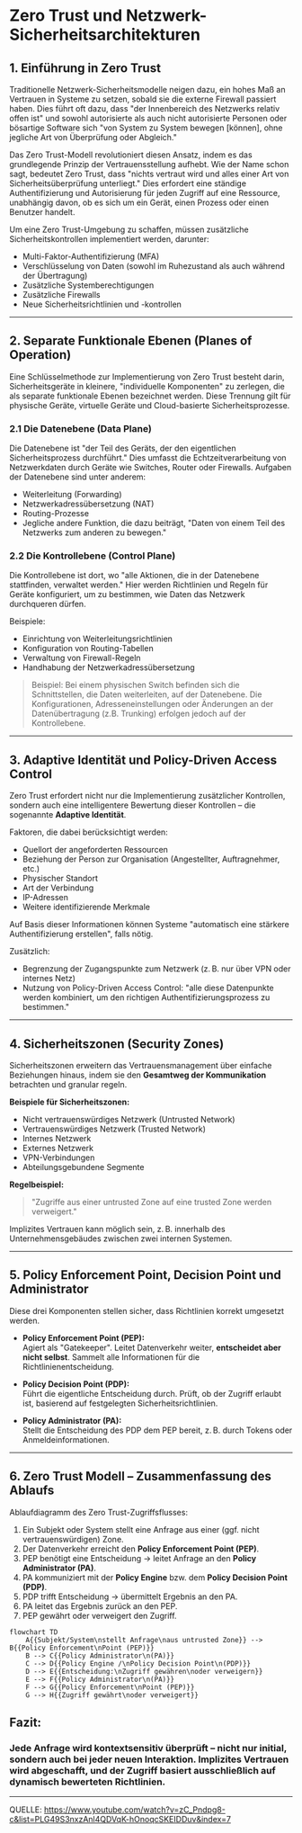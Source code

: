 # Zero Trust und Netzwerk-Sicherheitsarchitekturen

## 1. Einführung in Zero Trust

Traditionelle Netzwerk-Sicherheitsmodelle neigen dazu, ein hohes Maß an Vertrauen in Systeme zu setzen, sobald sie die externe Firewall passiert haben. Dies führt oft dazu, dass "der Innenbereich des Netzwerks relativ offen ist" und sowohl autorisierte als auch nicht autorisierte Personen oder bösartige Software sich "von System zu System bewegen [können], ohne jegliche Art von Überprüfung oder Abgleich."

Das Zero Trust-Modell revolutioniert diesen Ansatz, indem es das grundlegende Prinzip der Vertrauensstellung aufhebt. Wie der Name schon sagt, bedeutet Zero Trust, dass "nichts vertraut wird und alles einer Art von Sicherheitsüberprüfung unterliegt." Dies erfordert eine ständige Authentifizierung und Autorisierung für jeden Zugriff auf eine Ressource, unabhängig davon, ob es sich um ein Gerät, einen Prozess oder einen Benutzer handelt.

Um eine Zero Trust-Umgebung zu schaffen, müssen zusätzliche Sicherheitskontrollen implementiert werden, darunter:

- Multi-Faktor-Authentifizierung (MFA)
- Verschlüsselung von Daten (sowohl im Ruhezustand als auch während der Übertragung)
- Zusätzliche Systemberechtigungen
- Zusätzliche Firewalls
- Neue Sicherheitsrichtlinien und -kontrollen

---

## 2. Separate Funktionale Ebenen (Planes of Operation)

Eine Schlüsselmethode zur Implementierung von Zero Trust besteht darin, Sicherheitsgeräte in kleinere, "individuelle Komponenten" zu zerlegen, die als separate funktionale Ebenen bezeichnet werden. Diese Trennung gilt für physische Geräte, virtuelle Geräte und Cloud-basierte Sicherheitsprozesse.

### 2.1 Die Datenebene (Data Plane)

Die Datenebene ist "der Teil des Geräts, der den eigentlichen Sicherheitsprozess durchführt." Dies umfasst die Echtzeitverarbeitung von Netzwerkdaten durch Geräte wie Switches, Router oder Firewalls. Aufgaben der Datenebene sind unter anderem:

- Weiterleitung (Forwarding)
- Netzwerkadressübersetzung (NAT)
- Routing-Prozesse
- Jegliche andere Funktion, die dazu beiträgt, "Daten von einem Teil des Netzwerks zum anderen zu bewegen."

### 2.2 Die Kontrollebene (Control Plane)

Die Kontrollebene ist dort, wo "alle Aktionen, die in der Datenebene stattfinden, verwaltet werden." Hier werden Richtlinien und Regeln für Geräte konfiguriert, um zu bestimmen, wie Daten das Netzwerk durchqueren dürfen.

Beispiele:

- Einrichtung von Weiterleitungsrichtlinien
- Konfiguration von Routing-Tabellen
- Verwaltung von Firewall-Regeln
- Handhabung der Netzwerkadressübersetzung

> Beispiel: Bei einem physischen Switch befinden sich die Schnittstellen, die Daten weiterleiten, auf der Datenebene. Die Konfigurationen, Adresseneinstellungen oder Änderungen an der Datenübertragung (z.B. Trunking) erfolgen jedoch auf der Kontrollebene.

---

## 3. Adaptive Identität und Policy-Driven Access Control

Zero Trust erfordert nicht nur die Implementierung zusätzlicher Kontrollen, sondern auch eine intelligentere Bewertung dieser Kontrollen – die sogenannte **Adaptive Identität**.

Faktoren, die dabei berücksichtigt werden:

- Quellort der angeforderten Ressourcen
- Beziehung der Person zur Organisation (Angestellter, Auftragnehmer, etc.)
- Physischer Standort
- Art der Verbindung
- IP-Adressen
- Weitere identifizierende Merkmale

Auf Basis dieser Informationen können Systeme "automatisch eine stärkere Authentifizierung erstellen", falls nötig.

Zusätzlich:

- Begrenzung der Zugangspunkte zum Netzwerk (z. B. nur über VPN oder internes Netz)
- Nutzung von Policy-Driven Access Control: "alle diese Datenpunkte werden kombiniert, um den richtigen Authentifizierungsprozess zu bestimmen."

---

## 4. Sicherheitszonen (Security Zones)

Sicherheitszonen erweitern das Vertrauensmanagement über einfache Beziehungen hinaus, indem sie den **Gesamtweg der Kommunikation** betrachten und granular regeln.

**Beispiele für Sicherheitszonen:**

- Nicht vertrauenswürdiges Netzwerk (Untrusted Network)
- Vertrauenswürdiges Netzwerk (Trusted Network)
- Internes Netzwerk
- Externes Netzwerk
- VPN-Verbindungen
- Abteilungsgebundene Segmente

**Regelbeispiel:**
> "Zugriffe aus einer untrusted Zone auf eine trusted Zone werden verweigert."

Implizites Vertrauen kann möglich sein, z. B. innerhalb des Unternehmensgebäudes zwischen zwei internen Systemen.

---

## 5. Policy Enforcement Point, Decision Point und Administrator

Diese drei Komponenten stellen sicher, dass Richtlinien korrekt umgesetzt werden.

- **Policy Enforcement Point (PEP):**  
  Agiert als "Gatekeeper". Leitet Datenverkehr weiter, **entscheidet aber nicht selbst**. Sammelt alle Informationen für die Richtlinienentscheidung.

- **Policy Decision Point (PDP):**  
  Führt die eigentliche Entscheidung durch. Prüft, ob der Zugriff erlaubt ist, basierend auf festgelegten Sicherheitsrichtlinien.

- **Policy Administrator (PA):**  
  Stellt die Entscheidung des PDP dem PEP bereit, z. B. durch Tokens oder Anmeldeinformationen.

---

## 6. Zero Trust Modell – Zusammenfassung des Ablaufs

Ablaufdiagramm des Zero Trust-Zugriffsflusses:

1. Ein Subjekt oder System stellt eine Anfrage aus einer (ggf. nicht vertrauenswürdigen) Zone.
2. Der Datenverkehr erreicht den **Policy Enforcement Point (PEP)**.
3. PEP benötigt eine Entscheidung → leitet Anfrage an den **Policy Administrator (PA)**.
4. PA kommuniziert mit der **Policy Engine** bzw. dem **Policy Decision Point (PDP)**.
5. PDP trifft Entscheidung → übermittelt Ergebnis an den PA.
6. PA leitet das Ergebnis zurück an den PEP.
7. PEP gewährt oder verweigert den Zugriff.

```mermaid
flowchart TD
    A{{Subjekt/System\nstellt Anfrage\naus untrusted Zone}} --> B{{Policy Enforcement\nPoint (PEP)}}
    B --> C{{Policy Administrator\n(PA)}}
    C --> D{{Policy Engine /\nPolicy Decision Point\n(PDP)}}
    D --> E{{Entscheidung:\nZugriff gewähren\noder verweigern}}
    E --> F{{Policy Administrator\n(PA)}}
    F --> G{{Policy Enforcement\nPoint (PEP)}}
    G --> H{{Zugriff gewährt\noder verweigert}}
```




## **Fazit:**  

### Jede Anfrage wird kontextsensitiv überprüft – nicht nur initial, sondern auch bei jeder neuen Interaktion. Implizites Vertrauen wird abgeschafft, und der Zugriff basiert ausschließlich auf dynamisch bewerteten Richtlinien.
---
QUELLE: https://www.youtube.com/watch?v=zC_Pndpg8-c&list=PLG49S3nxzAnl4QDVqK-hOnoqcSKEIDDuv&index=7

